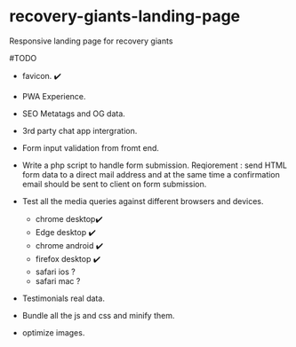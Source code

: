 # recovery-giants-landing-page

Responsive landing page for recovery giants

#TODO

- favicon. ✔️
- PWA Experience.
- SEO Metatags and OG data.
- 3rd party chat app intergration.
- Form input validation from fromt end.
- Write a php script to handle form submission.
  Reqiorement : send HTML form data to a direct mail address and at the same time a confirmation email should be sent to client on form submission.

- Test all the media queries against different browsers and devices.

  - chrome desktop✔️
  - Edge desktop ✔️
  - chrome android ✔️
  - firefox desktop ✔️
  - safari ios ?
  - safari mac ?

- Testimonials real data.
- Bundle all the js and css and minify them.
- optimize images.
